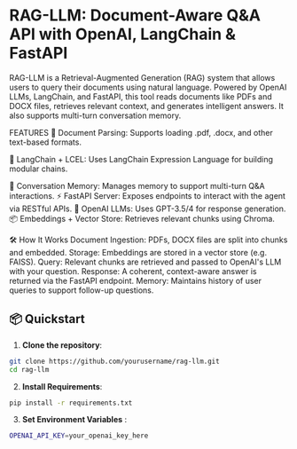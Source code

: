 #  RAG-LLM: Document-Aware Q&A API with OpenAI, LangChain & FastAPI
RAG-LLM is a Retrieval-Augmented Generation (RAG) system that allows users to query their documents using natural language. Powered by OpenAI LLMs, LangChain, and FastAPI, this tool reads documents like PDFs and DOCX files, retrieves relevant context, and generates intelligent answers. It also supports multi-turn conversation memory.

 FEATURES
📄 Document Parsing: Supports loading .pdf, .docx, and other text-based formats.

🔗 LangChain + LCEL: Uses LangChain Expression Language for building modular chains.

🧠 Conversation Memory: Manages memory to support multi-turn Q&A interactions.
⚡ FastAPI Server: Exposes endpoints to interact with the agent via RESTful APIs.
🤖 OpenAI LLMs: Uses GPT-3.5/4 for response generation.
📦 Embeddings + Vector Store: Retrieves relevant chunks using  Chroma.

🛠️ How It Works
Document Ingestion: PDFs, DOCX files are split into chunks and embedded.
Storage: Embeddings are stored in a vector store (e.g. FAISS).
Query: Relevant chunks are retrieved and passed to OpenAI's LLM with your question.
Response: A coherent, context-aware answer is returned via the FastAPI endpoint.
Memory: Maintains history of user queries to support follow-up questions.



## 📦 Quickstart

1. **Clone the repository**:

```bash
git clone https://github.com/yourusername/rag-llm.git
cd rag-llm
```

2. **Install Requirements**:

```bash
pip install -r requirements.txt
```

3. **Set Environment Variables** :

```bash
OPENAI_API_KEY=your_openai_key_here
```
